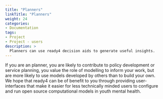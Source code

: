 ```yaml
---
title: "Planners"
linkTitle: "Planners"
weight: 24
categories: 
- Documentation
tags:
- Project
- Project - users
description: >
  Planners can use ready4 decision aids to generate useful insights.
---
```


If you are an planner, you are likely to contribute to policy development or service planning, you value the role of modelling to inform your work, but are more likely to use models developed by others than to build your own. We hope that ready4 can be of benefit to you through providing user-interfaces that make it easier for less technically minded users to configure and run open source computational models in youth mental health.